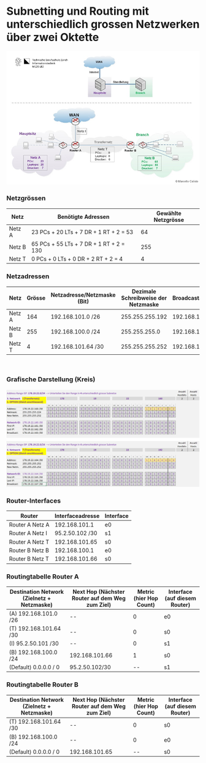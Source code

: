 # Subnetting und Routing mit unterschiedlich grossen Netzwerken über zwei Oktette


<img src="../../Bilder/N3/P3 Bild6.png">


<br>


### Netzgrössen

| Netz   | Benötigte Adressen                      | Gewählte  Netzgrösse |
|--------|-----------------------------------------|----------------------|
| Netz A | 23 PCs + 20 LTs + 7 DR + 1 RT + 2 = 53  | 64                   |
| Netz B | 65 PCs + 55 LTs + 7 DR + 1 RT + 2 = 130 | 255                  |
| Netz T | 0 PCs + 0 LTs + 0 DR + 2 RT + 2 = 4     | 4                    |


### Netzadressen

| Netz   | Grösse | Netzadresse/Netzmaske (Bit) | Dezimale Schreibweise der Netzmaske | Broadcastadresse |
|--------|--------|-----------------------------|-------------------------------------|------------------|
| Netz A | 164    | 192.168.101.0 /26           | 255.255.255.192                     | 192.168.101.63   |
| Netz B | 255    | 192.168.100.0 /24           | 255.255.255.0                       | 192.168.100.255  |
| Netz T | 4      | 192.168.101.64 /30          | 255.255.255.252                     | 192.168.101.67   |


<br>


### Grafische Darstellung (Kreis)

<img src="../../Bilder/N3/P3 Bild8.png">


<br>


### Router-Interfaces

| **Router**      | **Interfaceadresse** | **Interface** |
|-----------------|----------------------|---------------|
| Router A Netz A | 192.168.101.1        | e0            |
| Router A Netz I | 95.2.50.102 /30      | s1            |
| Router A Netz T | 192.168.101.65       | s0            |
| Router B Netz B | 192.168.100.1        | e0            |
| Router B Netz T | 192.168.101.66       | s0            |


### Routingtabelle Router A

| **Destination Network** (Zielnetz + Netzmaske) | **Next Hop** (Nächster Router auf dem Weg zum Ziel) | **Metric** (hier Hop Count)  | **Interface** (auf diesem Router) |
|------------------------------------------------|-----------------------------------------------------|------------------------------|-----------------------------------|
| (A) 192.168.101.0 /26                          | --                                                  | 0                            | e0                                |
| (T) 192.168.101.64 /30                         | --                                                  | 0                            | s0                                |
| (I) 95.2.50.101 /30                            | --                                                  | 0                            | s1                                |
| (B) 192.168.100.0 /24                          | 192.168.101.66                                      | 1                            | s0                                |
| (Default) 0.0.0.0 / 0                          | 95.2.50.102/30                                      | --                           | s1                                |


### Routingtabelle Router B

| **Destination Network**  (Zielnetz + Netzmaske) | **Next Hop** (Nächster Router auf dem Weg zum Ziel) | **Metric** (hier Hop Count)  | **Interface** (auf diesem Router) |
|-------------------------------------------------|-----------------------------------------------------|------------------------------|-----------------------------------|
| (T) 192.168.101.64 /30                          | --                                                  | 0                            | s0                                |
| (B) 192.168.100.0 /24                           | --                                                  | 0                            | e0                                |
| (Default) 0.0.0.0 / 0                           | 192.168.101.65                                      | --                           | s0                                |


